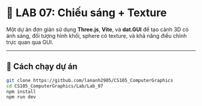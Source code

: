 # 🎄 LAB 07: Chiếu sáng + Texture

Một dự án đơn giản sử dụng **Three.js**, **Vite**, và **dat.GUI** để tạo cảnh 3D có ánh sáng, đối tượng hình khối, sphere có texture, và khả năng điều chỉnh trực quan qua GUI.

---

## 🚀 Cách chạy dự án

```bash
git clone https://github.com/lananh2905/CS105_ComputerGraphics
cd CS105_ComputerGraphics/Lab/Lab_07
npm install
npm run dev
